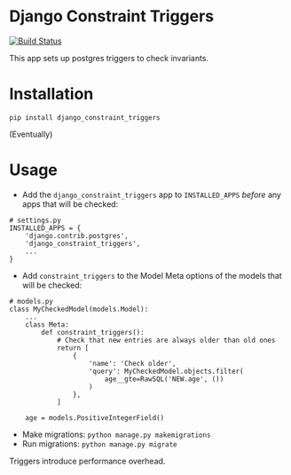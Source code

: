 Django Constraint Triggers
==========================

[![Build Status](https://travis-ci.org/magenta-aps/django_constraint_triggers.svg?branch=master)](https://travis-ci.org/magenta-aps/django_constraint_triggers)

This app sets up postgres triggers to check invariants.

Installation
============
```
pip install django_constraint_triggers
```
(Eventually)


Usage
=====

- Add the `django_constraint_triggers` app to `INSTALLED_APPS` *before* any apps that will be checked:

```
# settings.py
INSTALLED_APPS = {
    'django.contrib.postgres',
    'django_constraint_triggers',
    ...
}
```

- Add `constraint_triggers` to the Model Meta options of the models that will be checked:

```
# models.py
class MyCheckedModel(models.Model):
    ...
    class Meta:
        def constraint_triggers():
            # Check that new entries are always older than old ones
            return [
                {
                    'name': 'Check older',
                    'query': MyCheckedModel.objects.filter(
                        age__gte=RawSQL('NEW.age', ())
                    )
                },
            ]

    age = models.PositiveIntegerField()
```

- Make migrations: `python manage.py makemigrations`
- Run migrations: `python manage.py migrate`

Triggers introduce performance overhead. 
